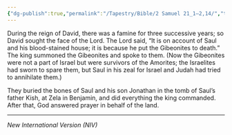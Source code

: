 ```yaml
---
{"dg-publish":true,"permalink":"/Tapestry/Bible/2 Samuel 21_1–2,14/","title":"(2 Samuel 21:1–2,14","hide":true,"tags":["bible","bible-verse"],"dgHomeLink":true,"dgShowLocalGraph":true,"dgEnableSearch":true}
---
```


 During the reign of David, there was a famine for three successive years; so David sought the face of the Lord. The Lord said, “It is on account of Saul and his blood-stained house; it is because he put the Gibeonites to death.” The king summoned the Gibeonites and spoke to them. (Now the Gibeonites were not a part of Israel but were survivors of the Amorites; the Israelites had sworn to spare them, but Saul in his zeal for Israel and Judah had tried to annihilate them.)

They buried the bones of Saul and his son Jonathan in the tomb of Saul’s father Kish, at Zela in Benjamin, and did everything the king commanded. After that, God answered prayer in behalf of the land.

---
*New International Version (NIV)*